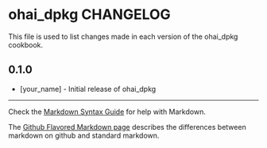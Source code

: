 ohai_dpkg CHANGELOG
===================

This file is used to list changes made in each version of the ohai_dpkg cookbook.

0.1.0
-----
- [your_name] - Initial release of ohai_dpkg

- - -
Check the [Markdown Syntax Guide](http://daringfireball.net/projects/markdown/syntax) for help with Markdown.

The [Github Flavored Markdown page](http://github.github.com/github-flavored-markdown/) describes the differences between markdown on github and standard markdown.

